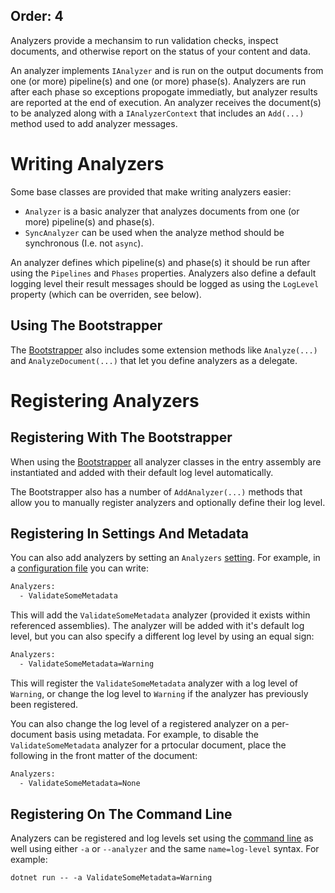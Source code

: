 Order: 4
---
Analyzers provide a mechansim to run validation checks, inspect documents, and otherwise report on the status of your content and data.

An analyzer implements `IAnalyzer` and is run on the output documents from one (or more) pipeline(s) and one (or more) phase(s). Analyzers are run after each phase so exceptions propogate immediatly, but analyzer results are reported at the end of execution. An analyzer receives the document(s) to be analyzed along with a `IAnalyzerContext` that includes an `Add(...)` method used to add analyzer messages.

# Writing Analyzers

Some base classes are provided that make writing analyzers easier:

- `Analyzer` is a basic analyzer that analyzes documents from one (or more) pipeline(s) and phase(s).
- `SyncAnalyzer` can be used when the analyze method should be synchronous (I.e. not `async`).

An analyzer defines which pipeline(s) and phase(s) it should be run after using the `Pipelines` and `Phases` properties. Analyzers also define a default logging level their result messages should be logged as using the `LogLevel` property (which can be overriden, see below).

## Using The Bootstrapper

The [Bootstrapper](xref:bootstrapper) also includes some extension methods like `Analyze(...)` and `AnalyzeDocument(...)` that let you define analyzers as a delegate.

# Registering Analyzers

## Registering With The Bootstrapper

When using the [Bootstrapper](xref:bootstrapper) all analyzer classes in the entry assembly are instantiated and added with their default log level automatically.

The Bootstrapper also has a number of `AddAnalyzer(...)` methods that allow you to manually register analyzers and optionally define their log level.

## Registering In Settings And Metadata

You can also add analyzers by setting an `Analyzers`    [setting](xref:settings). For example, in a [configuration file](xref:settings#configuration-files) you can write:

```txt
Analyzers:
  - ValidateSomeMetadata
```
    
This will add the `ValidateSomeMetadata` analyzer (provided it exists within referenced assemblies). The analyzer will be added with it's default log level, but you can also specify a different log level by using an equal sign:

```txt
Analyzers:
  - ValidateSomeMetadata=Warning
```

This will register the `ValidateSomeMetadata` analyzer with a log level of `Warning`, or change the log level to `Warning` if the analyzer has previously been registered.

You can also change the log level of a registered analyzer on a per-document basis using metadata. For example, to disable the `ValidateSomeMetadata` analyzer for a prtocular document, place the following in the front matter of the document:

```txt
Analyzers:
  - ValidateSomeMetadata=None
```

## Registering On The Command Line

Analyzers can be registered and log levels set using the [command line](xref:command-line) as well using either `-a` or `--analyzer` and the same `name=log-level` syntax. For example:

```
dotnet run -- -a ValidateSomeMetadata=Warning
```



